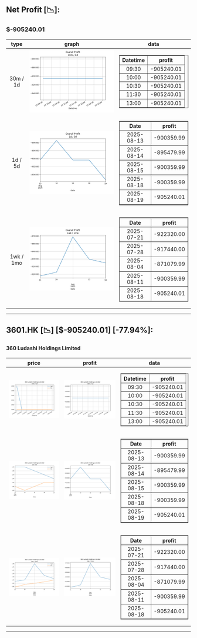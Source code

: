 ## Net Profit [📉]:
### $-905240.01
|type|graph|data|
|:---:|:---:|:---:|
|30m / 1d|![net_profit](image/overall_30m-1d.png)|<table border="1" class="dataframe"> <thead> <tr style="text-align: center;"> <th>Datetime</th> <th>profit</th> </tr> </thead> <tbody> <tr> <td>09:30</td> <td>-905240.01</td> </tr> <tr> <td>10:00</td> <td>-905240.01</td> </tr> <tr> <td>10:30</td> <td>-905240.01</td> </tr> <tr> <td>11:30</td> <td>-905240.01</td> </tr> <tr> <td>13:00</td> <td>-905240.01</td> </tr> </tbody></table>|
|1d / 5d|![net_profit](image/overall_1d-5d.png)|<table border="1" class="dataframe"> <thead> <tr style="text-align: center;"> <th>Date</th> <th>profit</th> </tr> </thead> <tbody> <tr> <td>2025-08-13</td> <td>-900359.99</td> </tr> <tr> <td>2025-08-14</td> <td>-895479.99</td> </tr> <tr> <td>2025-08-15</td> <td>-900359.99</td> </tr> <tr> <td>2025-08-18</td> <td>-900359.99</td> </tr> <tr> <td>2025-08-19</td> <td>-905240.01</td> </tr> </tbody></table>|
|1wk / 1mo|![net_profit](image/overall_1wk-1mo.png)|<table border="1" class="dataframe"> <thead> <tr style="text-align: center;"> <th>Date</th> <th>profit</th> </tr> </thead> <tbody> <tr> <td>2025-07-21</td> <td>-922320.00</td> </tr> <tr> <td>2025-07-28</td> <td>-917440.00</td> </tr> <tr> <td>2025-08-04</td> <td>-871079.99</td> </tr> <tr> <td>2025-08-11</td> <td>-900359.99</td> </tr> <tr> <td>2025-08-18</td> <td>-905240.01</td> </tr> </tbody></table>|
---
## 3601.HK [📉] [$-905240.01] [-77.94%]:
#### 360 Ludashi Holdings Limited
|price|profit|data|
|:---:|:---:|:---:|
|![price](image/3601.HK_30m-1d_price.png)|![profit](image/3601.HK_30m-1d_profit.png)|<table border="1" class="dataframe"> <thead> <tr style="text-align: center;"> <th>Datetime</th> <th>profit</th> </tr> </thead> <tbody> <tr> <td>09:30</td> <td>-905240.01</td> </tr> <tr> <td>10:00</td> <td>-905240.01</td> </tr> <tr> <td>10:30</td> <td>-905240.01</td> </tr> <tr> <td>11:30</td> <td>-905240.01</td> </tr> <tr> <td>13:00</td> <td>-905240.01</td> </tr> </tbody></table>|
|![price](image/3601.HK_1d-5d_price.png)|![profit](image/3601.HK_1d-5d_profit.png)|<table border="1" class="dataframe"> <thead> <tr style="text-align: center;"> <th>Date</th> <th>profit</th> </tr> </thead> <tbody> <tr> <td>2025-08-13</td> <td>-900359.99</td> </tr> <tr> <td>2025-08-14</td> <td>-895479.99</td> </tr> <tr> <td>2025-08-15</td> <td>-900359.99</td> </tr> <tr> <td>2025-08-18</td> <td>-900359.99</td> </tr> <tr> <td>2025-08-19</td> <td>-905240.01</td> </tr> </tbody></table>|
|![price](image/3601.HK_1wk-1mo_price.png)|![profit](image/3601.HK_1wk-1mo_profit.png)|<table border="1" class="dataframe"> <thead> <tr style="text-align: center;"> <th>Date</th> <th>profit</th> </tr> </thead> <tbody> <tr> <td>2025-07-21</td> <td>-922320.00</td> </tr> <tr> <td>2025-07-28</td> <td>-917440.00</td> </tr> <tr> <td>2025-08-04</td> <td>-871079.99</td> </tr> <tr> <td>2025-08-11</td> <td>-900359.99</td> </tr> <tr> <td>2025-08-18</td> <td>-905240.01</td> </tr> </tbody></table>|
---
